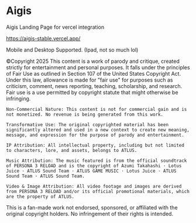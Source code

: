 # Aigis
Aigis Landing Page for vercel integration 

https://aigis-stable.vercel.app/

Mobile and Desktop Supported. (Ipad, not so much lol)


©Copyright 2025
This content is a work of parody and critique, created strictly for entertainment and personal purposes. It falls under the principles of Fair Use as outlined in Section 107 of the United States Copyright Act.
Under this law, allowance is made for "fair use" for purposes such as criticism, comment, news reporting, teaching, scholarship, and research. Fair use is a use permitted by copyright statute that might otherwise be infringing.

    Non-Commercial Nature: This content is not for commercial gain and is not monetized. No revenue is being generated from this work.

    Transformative Use: The original copyrighted material has been significantly altered and used in a new context to create new meaning, message, and expression for the purpose of parody and entertainment.

    IP Attribution: All intellectual property, including but not limited to characters, lore, and assets, belongs to ATLUS.

    Music Attribution: The music featured is from the official soundtrack of PERSONA 3 RELOAD and is the copyright of Azumi Takahashi · Lotus Juice · ATLUS Sound Team · ATLUS GAME MUSIC · Lotus Juice · ATLUS Sound Team · ATLUS Sound Team.

    Video & Image Attribution: All video footage and images are derived from PERSONA 3 RELOAD and/or its official promotional materials, which are the property of ATLUS.

This is a fan-made work not endorsed, sponsored, or affiliated with the original copyright holders. No infringement of their rights is intended.
